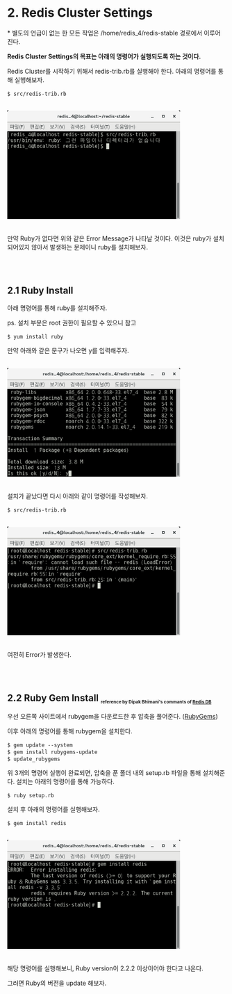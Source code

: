 # 2. Redis Cluster Settings

\* 별도의 언급이 없는 한 모든 작업은 /home/redis_4/redis-stable 경로에서 이루어진다.

**Redis Cluster Settings의 목표는 아래의 명령어가 실행되도록 하는 것이다.**

Redis Cluster를 시작하기 위해서 redis-trib.rb를 실행해야 한다.
아래의 명령어를 통해 실행해보자.

    $ src/redis-trib.rb

<br><img src="./img/img03.png" width="398px">

<br>
만약 Ruby가 없다면 위와 같은 Error Message가 나타날 것이다. 이것은 ruby가 설치되어있지 않아서 발생하는 문제이니 ruby를 설치해보자. 

<br/><br/>

## 2.1 Ruby Install

아래 명령어를 통해 ruby를 설치해주자. 

ps. 설치 부분은 root 권한이 필요할 수 있으니 참고

    $ yum install ruby

만약 아래와 같은 문구가 나오면 y를 입력해주자.

<br/><img src="./img/img04.png" width="398px">

<br/>설치가 끝났다면 다시 아래와 같이 명령어를 작성해보자.

    $ src/redis-trib.rb

<br/><img src="./img/img05.png" width="398px">

<br/>여전히 Error가 발생한다.

<br/><br/>

## 2.2 Ruby Gem Install <sub style="font-size:10px">reference by Dipak Bhimani's commants of [Redis DB](https://groups.google.com/forum/#!topic/redis-db/YoF7s4L-AK8)</sub>

우선 오른쪽 사이트에서 rubygem을 다운로드한 후 압축을 풀어준다. ([RubyGems](https://rubygems.org/pages/download))

이후 아래의 명령어를 통해 rubygem을 설치한다.

    $ gem update --system
    $ gem install rubygems-update
    $ update_rubygems

위 3개의 명령어 실행이 완료되면, 압축을 푼 폴더 내의 setup.rb 파일을 통해 설치해준다. 설치는 아래의 명령어를 통해 가능하다.

    $ ruby setup.rb

설치 후 아래의 명령어를 실행해보자.

    $ gem install redis

<br/><img src="./img/img06.png" width="398px">

<br/>해당 명령어를 실행해보니, Ruby version이 2.2.2 이상이어야 한다고 나온다.

그러면 Ruby의 버전을 update 해보자.